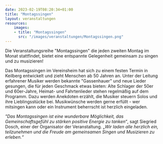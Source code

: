 ```yaml
---
date: 2023-02-19T08:20:34+01:00
title: "Montagssingen"
layout: veranstaltungen
resources:
    images:
    - title: "Montagssingen"
      src: "/images/veranstaltungen/Montagssingen.png"
---
```


Die Veranstaltungsreihe "Montagssingen" die jeden zweiten Montag im Monat stattfindet, bietet eine
entspannte Gelegenheit gemeinsam zu singen und zu musizieren! 

Das Montagssingen im Vereinsheim hat sich zu einem festen Termin in Keilberg entwickelt und 
zieht Menschen ab 50 Jahren an. Unter der Leitung erfahrener Musiker werden bekannte "Gassenhauer" und neue Lieder gesungen, die für jeden Geschmack etwas bieten:
Alte Schlager der 50er und 60er-Jahre, Heimat- und Fahrtenlieder stehen regelmäßig auf dem
Programm. Dazu werden Anekdoten erzählt, die Musiker steuern Solos und ihre Lieblingsstücke bei. 
Musikwünsche werden gerne erfüllt - wer mitsingen kann oder ein Instrument beherrscht ist herzlich eingeladen.

*"Das Montagssingen ist eine wunderbare Möglichkeit, das Gemeinschaftsgefühl zu stärken positive
Energie zu tanken“*, sagt Siegried Dosch, einer der Organisator der Veranstaltung. *„Wir laden alle
herzlich ein, teilzunehmen und die Freude am gemeinsamen Singen und Musizieren zu erleben.“*



